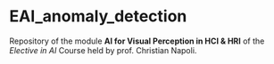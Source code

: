 # EAI_anomaly_detection
Repository of the module **AI for Visual Perception in HCI & HRI** of the *Elective in AI* Course held by prof. Christian Napoli.
